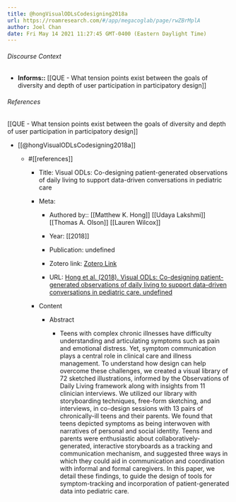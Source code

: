 ```yaml
---
title: @hongVisualODLsCodesigning2018a
url: https://roamresearch.com/#/app/megacoglab/page/rwZBrMplA
author: Joel Chan
date: Fri May 14 2021 11:27:45 GMT-0400 (Eastern Daylight Time)
---
```




###### Discourse Context

- **Informs::** [[QUE - What tension points exist between the goals of diversity and depth of user participation in participatory design]]

###### References

[[QUE - What tension points exist between the goals of diversity and depth of user participation in participatory design]]

- [[@hongVisualODLsCodesigning2018a]]

    - #[[references]]

        - Title: Visual ODLs: Co-designing patient-generated observations of daily living to support data-driven conversations in pediatric care

        - Meta:

            - Authored by:: [[Matthew K. Hong]] [[Udaya Lakshmi]] [[Thomas A. Olson]] [[Lauren Wilcox]]

            - Year: [[2018]]

            - Publication: undefined

            - Zotero link: [Zotero Link](zotero://select/items/7_9LP7XB64)

            - URL: [Hong et al. (2018). Visual ODLs: Co-designing patient-generated observations of daily living to support data-driven conversations in pediatric care. undefined](https://doi.org/10.1145/3173574.3174050)

        - Content

            - Abstract

                - Teens with complex chronic illnesses have difficulty understanding and articulating symptoms such as pain and emotional distress. Yet, symptom communication plays a central role in clinical care and illness management. To understand how design can help overcome these challenges, we created a visual library of 72 sketched illustrations, informed by the Observations of Daily Living framework along with insights from 11 clinician interviews. We utilized our library with storyboarding techniques, free-form sketching, and interviews, in co-design sessions with 13 pairs of chronically-ill teens and their parents. We found that teens depicted symptoms as being interwoven with narratives of personal and social identity. Teens and parents were enthusiastic about collaboratively-generated, interactive storyboards as a tracking and communication mechanism, and suggested three ways in which they could aid in communication and coordination with informal and formal caregivers. In this paper, we detail these findings, to guide the design of tools for symptom-tracking and incorporation of patient-generated data into pediatric care.

